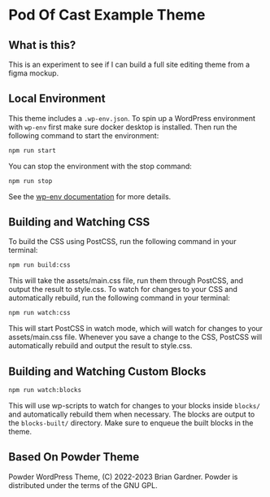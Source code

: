 # Pod Of Cast Example Theme

## What is this?

This is an experiment to see if I can build a full site editing theme from a figma mockup.

## Local Environment

This theme includes a `.wp-env.json`. To spin up a WordPress environment with `wp-env` first make sure docker desktop is installed. Then run the following command to start the environment:

```bash
npm run start
```

You can stop the environment with the stop command:

```bash
npm run stop
```

See the [wp-env documentation](https://developer.wordpress.org/block-editor/reference-guides/packages/packages-env/#installation) for more details.

## Building and Watching CSS

To build the CSS using PostCSS, run the following command in your terminal:

```bash
npm run build:css
```

This will take the assets/main.css file, run them through PostCSS, and output the result to style.css.
To watch for changes to your CSS and automatically rebuild, run the following command in your terminal:

```bash
npm run watch:css
```

This will start PostCSS in watch mode, which will watch for changes to your assets/main.css file.
Whenever you save a change to the CSS, PostCSS will automatically rebuild and output the result to style.css.

## Building and Watching Custom Blocks

```bash
npm run watch:blocks
```

This will use wp-scripts to watch for changes to your blocks inside `blocks/` and automatically rebuild them when necessary.
The blocks are output to the `blocks-built/` directory. Make sure to enqueue the built blocks in the theme.

## Based On Powder Theme

Powder WordPress Theme, (C) 2022-2023 Brian Gardner.
Powder is distributed under the terms of the GNU GPL.
